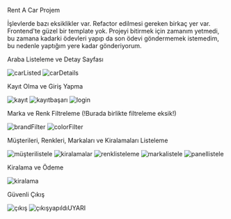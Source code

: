 Rent A Car Projem


İşlevlerde bazı eksiklikler var. Refactor edilmesi gereken birkaç yer var. Frontend'te güzel bir template yok. Projeyi bitirmek için zamanım yetmedi, bu zamana kadarki ödevleri yapıp da son ödevi göndermemek istemedim, bu nedenle yaptığım yere kadar gönderiyorum.


Araba Listeleme ve Detay Sayfası

![carListed](https://user-images.githubusercontent.com/77552278/114307385-0d3b1c80-9ae8-11eb-8857-1f80a0f4812a.png)
![carDetails](https://user-images.githubusercontent.com/77552278/114307414-28a62780-9ae8-11eb-9fdd-d619b43aaab8.png)

Kayıt Olma ve Giriş Yapma

![kayıt](https://user-images.githubusercontent.com/77552278/114307473-73c03a80-9ae8-11eb-9c63-7664f2388e35.png)
![kayıtbaşarı](https://user-images.githubusercontent.com/77552278/114307479-7884ee80-9ae8-11eb-881b-91cb73b235d9.png)
![login](https://user-images.githubusercontent.com/77552278/114307482-79b61b80-9ae8-11eb-8e5d-61d6dda4b5d5.png)

Marka ve Renk Filtreleme (!Burada birlikte filtreleme eksik!)

![brandFilter](https://user-images.githubusercontent.com/77552278/114307441-4ecbc780-9ae8-11eb-851d-ea51c7d7eda2.png)
![colorFilter](https://user-images.githubusercontent.com/77552278/114307442-512e2180-9ae8-11eb-9bf5-d2ff2d3d8236.png)

Müşterileri, Renkleri, Markaları ve Kiralamaları Listeleme

![müşterilistele](https://user-images.githubusercontent.com/77552278/114307593-111b6e80-9ae9-11eb-96d0-565dd2e96301.png)
![kiralamalar](https://user-images.githubusercontent.com/77552278/114307595-124c9b80-9ae9-11eb-82c4-dc1387369b55.png)
![renklisteleme](https://user-images.githubusercontent.com/77552278/114307603-18427c80-9ae9-11eb-90ed-bc98bf18b50e.png)
![markalistele](https://user-images.githubusercontent.com/77552278/114307604-1973a980-9ae9-11eb-91fb-04c6bfdc6bc8.png)
![panellistele](https://user-images.githubusercontent.com/77552278/114307614-1f698a80-9ae9-11eb-9eb5-705e8e7f1f0f.png)

Kiralama ve Ödeme

![kiralama](https://user-images.githubusercontent.com/77552278/114307651-445dfd80-9ae9-11eb-94fa-025a4d1d996f.png)

Güvenli Çıkış 

![çıkış](https://user-images.githubusercontent.com/77552278/114307663-55a70a00-9ae9-11eb-8b2a-f5e77e48bceb.png)
![çıkışyapıldıUYARI](https://user-images.githubusercontent.com/77552278/114307666-58a1fa80-9ae9-11eb-9f7c-27c30d120b4e.png)





